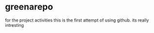 # greenarepo
for the project activities
this is the first attempt of using github.
its really intresting
